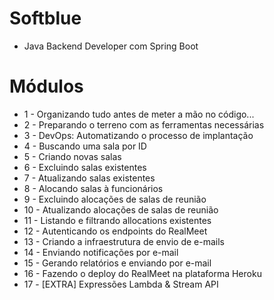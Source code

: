 # Softblue
* Java Backend Developer com Spring Boot

# Módulos
* 1 - Organizando tudo antes de meter a mão no código...
* 2 - Preparando o terreno com as ferramentas necessárias
* 3 - DevOps: Automatizando o processo de implantação
* 4 - Buscando uma sala por ID
* 5 - Criando novas salas
* 6 - Excluindo salas existentes
* 7 - Atualizando salas existentes
* 8 - Alocando salas à funcionários
* 9 - Excluindo alocações de salas de reunião
* 10 - Atualizando alocações de salas de reunião
* 11 - Listando e filtrando allocations existentes
* 12 - Autenticando os endpoints do RealMeet
* 13 - Criando a infraestrutura de envio de e-mails
* 14 - Enviando notificações por e-mail
* 15 - Gerando relatórios e enviando por e-mail
* 16 - Fazendo o deploy do RealMeet na plataforma Heroku
* 17 - [EXTRA] Expressões Lambda & Stream API